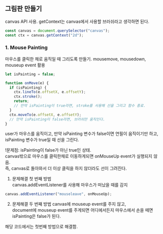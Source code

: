 ## 그림판 만들기

canvas API 사용.
getContext는 canvas에서 사용할 브러쉬라고 생각하면 된다.

```javascript
const canvas = document.querySelector("canvas");
const ctx = canvas.getContext("2d");
```

### 1. Mouse Painting

마우스를 클릭한 채로 움직일 때 그리도록 만들기.
mousemove, mousedown, mouseup event 활용

```javascript
let isPainting = false;

function onMove(e) {
  if (isPainting) {
    ctx.lineTo(e.offsetX, e.offsetY);
    ctx.stroke();
    return;
    // 만약 isPainting이 true라면, stroke를 사용해 선을 그리고 함수 종료.
  }
  ctx.moveTo(e.offsetX, e.offsetY);
  // 만약 isPainting이 false라면, 브러쉬만 움직인다.
}
```

user가 마우스를 움직이고,
만약 isPainting 변수가 false이면 연필이 움직이기만 하고,
isPainting 변수가 true일 때 선을 그린다.

!문제점: isPainting이 false가 아닌 true인 상태.  
canvas밖으로 마우스를 클릭한채로 이동하게되면 onMouseUp event가 실행되지 않음.  
즉, canvas로 돌아와서 더 이상 클릭을 하지 않더라도 선이 그려진다.

1. 문제해결 첫 번째 방법  
   canvas.addEventListener를 사용해 마우스가 떠났을 때를 감지

```javascript
canvas.addEventListener("mouseleave", onMouseUp);
```

2. 문제해결 두 번째 방법
   canvas에 mouseup event를 주지 않고,  
   document에 mouseup event를 주게되면 어디에서든지 마우스에서 손을 떼면 isPainting은 false가 된다.

해당 코드에서는 첫번째 방법으로 해결함.
